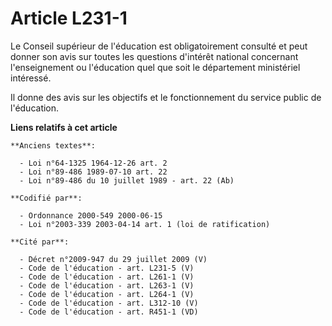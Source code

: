# Article L231-1

Le Conseil supérieur de l'éducation est obligatoirement consulté et peut donner son avis sur toutes les questions d'intérêt
national concernant l'enseignement ou l'éducation quel que soit le département ministériel intéressé.

Il donne des avis sur les objectifs et le fonctionnement du service public de l'éducation.

**Liens relatifs à cet article**

	**Anciens textes**:

	  - Loi n°64-1325 1964-12-26 art. 2
	  - Loi n°89-486 1989-07-10 art. 22
	  - Loi n°89-486 du 10 juillet 1989 - art. 22 (Ab)

	**Codifié par**:

	  - Ordonnance 2000-549 2000-06-15
	  - Loi n°2003-339 2003-04-14 art. 1 (loi de ratification)

	**Cité par**:

	  - Décret n°2009-947 du 29 juillet 2009 (V)
	  - Code de l'éducation - art. L231-5 (V)
	  - Code de l'éducation - art. L261-1 (V)
	  - Code de l'éducation - art. L263-1 (V)
	  - Code de l'éducation - art. L264-1 (V)
	  - Code de l'éducation - art. L312-10 (V)
	  - Code de l'éducation - art. R451-1 (VD)
